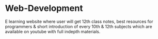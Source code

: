 # Web-Development
E learning website where user will get 12th class notes, best resources for programmers & short introduction of every 10th & 12th subjects which are available on youtube with full indepth materials.

